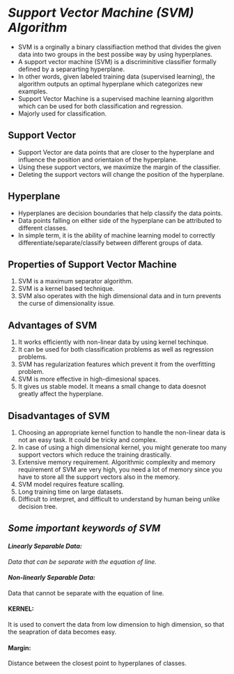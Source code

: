# _Support Vector Machine (SVM) Algorithm_
* SVM is a orginally a binary classifiaction method that divides the given data into two groups in the best possibe way by using hyperplanes.
* A support vector machine (SVM) is a discriminitive classifier formally defined by a separarting hyperplane.
* In other words, given labeled training data (supervised learning), the algorithm outputs an optimal hyperplane which categorizes new examples.
* Support Vector Machine is a supervised machine learning algorithm which can be used for both classification and regression.
* Majorly used for classification.


## Support Vector
* Support Vector are data points that are closer to the hyperplane and influence the position and orientaion of the hyperplane.
* Using these support vectors, we maximize the margin of the classifier.
* Deleting the support vectors will change the position of the hyperplane.


## Hyperplane
* Hyperplanes are decision boundaries that help classify the data points.
* Data points falling on either side of the hyperplane can be attributed to different classes.
* In simple term, it is the ability of machine learning model to correctly differentiate/separate/classify between different groups of data. 


## Properties of Support Vector Machine
1. SVM is a maximum separator algorithm.
2. SVM is a kernel based technique.
3. SVM also operates with the high dimensional data and in turn prevents the curse of dimensionality issue.


## Advantages of SVM
1. It works efficiently with non-linear data by using kernel techinque.
2. It can be used for both classification problems as well as regression problems.
3. SVM has regularization features which prevent it from the overfitting problem.
4. SVM is more effective in high-dimesional spaces.
5. It gives us stable model. It means a small change to data doesnot greatly affect the hyperplane.


## Disadvantages of SVM
1. Choosing an appropriate kernel function to handle the non-linear data is not an easy task. It could be tricky and complex.
2. In case of using a high dimensional kernel, you might generate too many support vectors which reduce the training drastically.
3. Extensive memory requirement. Algorithmic complexity and memory requirement of SVM are very high, you need a lot of memory since you have to store all the support vectors also in the memory. 
4. SVM model requires feature scalling.
5. Long training time on large datasets.
6. Difficult to interpret, and difficult to understand by human being unlike decision tree.


## _Some important keywords of SVM_
#### _Linearly Separable Data:_
_Data that can be separate with the equation of line._

#### _Non-linearly Separable Data:_
Data that cannot be separate with the equation of line.

#### KERNEL:
It is used to convert the data from low dimension to high dimension, so that the seapration of data becomes easy.

#### Margin:
Distance between the closest point to hyperplanes of classes.

